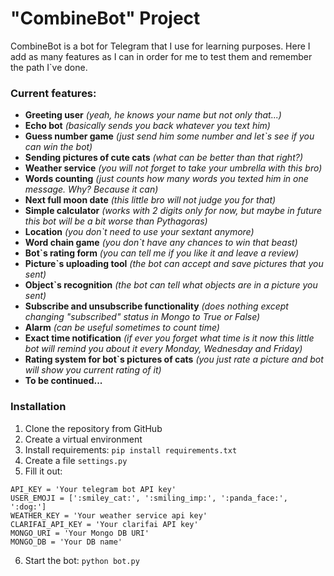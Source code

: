 # "CombineBot" Project

CombineBot is a bot for Telegram that I use for learning purposes. Here I add as many features as I can in order for me to test them and remember the path I`ve done. 

### Current features:
- **Greeting user** _(yeah, he knows your name but not only that...)_
- **Echo bot** _(basically sends you back whatever you text him)_
- **Guess number game** _(just send him some number and let`s see if you can win the bot)_
- **Sending pictures of cute cats** _(what can be better than that right?)_
- **Weather service** _(you will not forget to take your umbrella with this bro)_
- **Words counting** _(just counts how many words you texted him in one message. Why? Because it can)_
- **Next full moon date** _(this little bro will not judge you for that)_
- **Simple calculator** _(works with 2 digits only for now, but maybe in future this bot will be a bit worse than Pythagoras)_
- **Location** _(you don`t need to use your sextant anymore)_
- **Word chain game** _(you don`t have any chances to win that beast)_
- **Bot`s rating form** _(you can tell me if you like it and leave a review)_
- **Picture`s uploading tool** _(the bot can accept and save pictures that you sent)_
- **Object`s recognition** _(the bot can tell what objects are in a picture you sent)_
- **Subscribe and unsubscribe functionality** _(does nothing except changing "subscribed" status in Mongo to True or False)_
- **Alarm** _(can be useful sometimes to count time)_
- **Exact time notification** _(if ever you forget what time is it now this little bot will remind you about it every Monday, Wednesday and Friday)_
- **Rating system for bot`s pictures of cats** _(you just rate a picture and bot will show you current rating of it)_
- **To be continued...**


### Installation 

1. Clone the repository from GitHub
2. Create a virtual environment
3. Install requirements: `pip install requirements.txt`
4. Create a file `settings.py`
5. Fill it out:
```
API_KEY = 'Your telegram bot API key'
USER_EMOJI = [':smiley_cat:', ':smiling_imp:', ':panda_face:', ':dog:']
WEATHER_KEY = 'Your weather service api key'
CLARIFAI_API_KEY = 'Your clarifai API key'
MONGO_URI = 'Your Mongo DB URI'
MONGO_DB = 'Your DB name'
```
6. Start the bot: `python bot.py`
